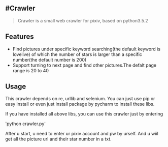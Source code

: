 #Crawler
-------
> Crawler is a small web crawler for pixiv, based on python3.5.2

## Features
- Find pictures under specific keyword searching(the default keyword is lovelive) of which the number of stars is larger than a specific number(the default number is 200)
- Support turning to next page and find other pictures.The defalt page range is 20 to 40

## Usage
This crawler depends on re, urllib and selenium. You can just use pip or easy install or even just install package by pycharm to install these libs.

If you have installed all above libs, you can use this crawler just by entering


'python crawler.py'


After u start, u need to enter ur pixiv account and pw by urself. And u wiil get all the picture url and their star number in a txt.